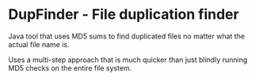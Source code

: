 # DupFinder - File duplication finder
Java tool that uses MD5 sums to find duplicated files no matter what the actual file name is.

Uses a multi-step approach that is much quicker than just blindly running MD5 checks on the entire file system.
